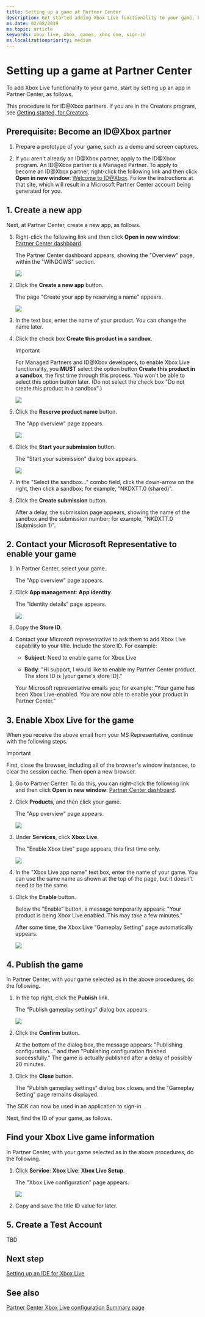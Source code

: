 ```yaml
---
title: Setting up a game at Partner Center
description: Get started adding Xbox Live functionality to your game, by setting up an app at Partner Center.
ms.date: 02/08/2019
ms.topic: article
keywords: xbox live, xbox, games, xbox one, sign-in
ms.localizationpriority: medium
---
```

# Setting up a game at Partner Center

<!--todo: open external links in new tab-->

To add Xbox Live functionality to your game, start by setting up an app in Partner Center, as follows.

This procedure is for ID@Xbox partners.
If you are in the Creators program, see [Getting started, for Creators](../creators/index.md).


## Prerequisite: Become an ID@Xbox partner

1. Prepare a prototype of your game, such as a demo and screen captures.

2. If you aren't already an ID@Xbox partner, apply to the ID@Xbox program.
   An ID@Xbox partner is a Managed Partner.
   To apply to become an ID@Xbox partner, right-click the following link and then click **Open in new window**: [Welcome to ID@Xbox](https://www.xbox.com/developers/id).
   Follow the instructions at that site, which will result in a Microsoft Partner Center account being generated for you.


<!--===========================================================-->
## 1. Create a new app

Next, at Partner Center, create a new app, as follows.

1. Right-click the following link and then click **Open in new window**: [Partner Center dashboard](https://partner.microsoft.com/dashboard/).

   The Partner Center dashboard appears, showing the "Overview" page, within the "WINDOWS" section.

   ![](../../images/getting_started/gs_pc_overview_pg.png)

2. Click the **Create a new app** button.

   The page "Create your app by reserving a name" appears.

   ![](../../images/getting_started/gs_pc_createappreservename.png)

3. In the text box, enter the name of your product.
   You can change the name later.

4. Click the check box **Create this product in a sandbox**.

   > [!IMPORTANT]
   > For Managed Partners and ID@Xbox developers, to enable Xbox Live functionality, you **MUST** select the option button **Create this product in a sandbox**, the first time through this process.
   > You won't be able to select this option button later.
   > (Do not select the check box "Do not create this product in a sandbox".)

   ![](../../images/getting_started/gs_pc_createappreservename02.png)

5. Click the **Reserve product name** button.

   The "App overview" page appears.

   ![](../../images/getting_started/gs_pc_app_overview01_pg.png)

6. Click the **Start your submission** button.

   The "Start your submission" dialog box appears.

   ![](../../images/getting_started/gs_pc_startyoursubmission_dbx.png)

7. In the "Select the sandbox..." combo field, click the down-arrow on the right, then click a sandbox; for example, "NKDXTT.0 (shared)".

8. Click the **Create submission** button.
 
   After a delay, the submission page appears, showing the name of the sandbox and the submission number; for example, "NKDXTT.0 (Submission 1)".


<!--===========================================================-->
## 2. Contact your Microsoft Representative to enable your game

<!-- UI steps? correct capture?-->

<!-- In the middle column, select Services: Xbox Live: Xbox Live Setup.-->


1. In Partner Center, select your game.  

   The "App overview" page appears.

2. Click **App management**: **App identity**.

   The "Identity details" page appears.

   ![](../../images/getting_started/gs_pc_identitydetails_pg.png)

3. Copy the **Store ID**.

4. Contact your Microsoft representative to ask them to add Xbox Live capability to your title.
   Include the store ID.
   For example:

   * **Subject**: Need to enable game for Xbox Live

   * **Body**: "Hi support, I would like to enable my Partner Center product.  The store ID is [your game's store ID]."

   Your Microsoft representative emails you; for example: "Your game has been Xbox Live-enabled.  You are now able to enable your product in Partner Center."


<!--===========================================================-->
## 3. Enable Xbox Live for the game

<!-- todo: closing browser will cause to lose their place in this doc. tell how to return here. -->

When you receive the above email from your MS Representative, continue with the following steps.

   > [!IMPORTANT]
   > First, close the browser, including all of the browser's window instances, to clear the session cache.
   > Then open a new browser.

1. Go to Partner Center.
   To do this, you can right-click the following link and then click **Open in new window**: [Partner Center dashboard](https://partner.microsoft.com/dashboard/).

2. Click **Products**, and then click your game.

   The "App overview" page appears.

   ![](../../images/getting_started/gs_pc_app_overview_pg.png)

3. Under **Services**, click **Xbox Live**.

   The "Enable Xbox Live" page appears, this first time only.

   ![](../../images/getting_started/gs_pc_enablexboxlive_pg.png)

4. In the "Xbox Live app name" text box, enter the name of your game.
   You can use the same name as shown at the top of the page, but it doesn't need to be the same.

5. Click the **Enable** button.  

   Below the "Enable" button, a message temporarily appears:
   "Your product is being Xbox Live enabled.  This may take a few minutes."

   After some time, the Xbox Live "Gameplay Setting" page automatically appears.
   
   ![](../../images/getting_started/gs_pc_gameplay_setting_pg.png)


<!--===========================================================-->
## 4. Publish the game

In Partner Center, with your game selected as in the above procedures, do the following.

1. In the top right, click the **Publish** link.

   The "Publish gameplay settings" dialog box appears.

   ![](../../images/getting_started/gs_pc_pubgameplaysetgs_dbx.png)

2. Click the **Confirm** button.

   At the bottom of the dialog box, the message appears: "Publishing configuration..." and then "Publishing configuration finished successfully."
   The game is actually published after a delay of possibly 20 minutes.

3. Click the **Close** button.

   The "Publish gameplay settings" dialog box closes, and the "Gameplay Setting" page remains displayed.

The SDK can now be used in an application to sign-in.

Next, find the ID of your game, as follows.


<!--===========================================================-->
## Find your Xbox Live game information

In Partner Center, with your game selected as in the above procedures, do the following.

1. Click **Service**: **Xbox Live**: **Xbox Live Setup**.

   The "Xbox Live configuration" page appears.

   ![](../../images/getting_started/gs_pc_xblconfign_pg.png)

2. Copy and save the title ID value for later.


<!--===========================================================-->
## 5. Create a Test Account

TBD


<!--===========================================================-->
## Next step

[Setting up an IDE for Xbox Live](set-up-ide/index.md)


<!--===========================================================-->
## See also

[Partner Center Xbox Live configuration Summary page](../../configure-xbl/dev-center/summary.md)
